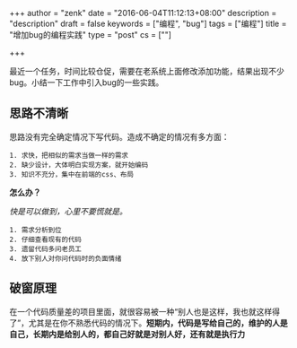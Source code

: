 +++
author = "zenk"
date = "2016-06-04T11:12:13+08:00"
description = "description"
draft = false
keywords = ["编程", "bug"]
tags = ["编程"]
title = "增加bug的编程实践"
type = "post"
cs = [""]

+++

最近一个任务，时间比较仓促，需要在老系统上面修改添加功能，结果出现不少bug。小结一下工作中引入bug的一些实践。

## 思路不清晰

思路没有完全确定情况下写代码。造成不确定的情况有多方面：

    1. 求快，把相似的需求当做一样的需求
    2. 缺少设计，大体明白实现方案，就开始编码
    3. 知识不充分，集中在前端的css、布局

**怎么办？**

*快是可以做到，心里不要慌就是。*

    1. 需求分析到位
    2. 仔细查看现有的代码
    3. 遗留代码多问老员工
    4. 放下别人对你问代码时的负面情绪

## 破窗原理

在一个代码质量差的项目里面，就很容易被一种“别人也是这样，我也就这样得了”，尤其是在你不熟悉代码的情况下。**短期内，代码是写给自己的，维护的人是自己，长期内是给别人的，都自己好就是对别人好，还有就是执行力**
